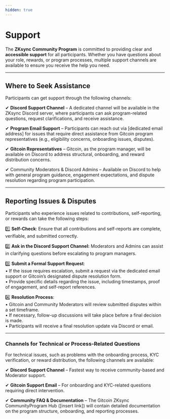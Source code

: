 ```yaml
---
hidden: true
---
```


# Support

The **ZKsync Community Program** is committed to providing clear and **accessible support** for all participants. Whether you have questions about your role, rewards, or program processes, multiple support channels are available to ensure you receive the help you need.

***

## Where to Seek Assistance

Participants can get support through the following channels:

✔ **Discord Support Channel** – A dedicated channel will be available in the ZKsync Discord server, where participants can ask program-related questions, request clarifications, and receive assistance.

✔ **Program Email Support** – Participants can reach out via \[dedicated email address] for issues that require direct assistance from Gitcoin program representatives (e.g., eligibility concerns, onboarding issues, disputes).

✔ **Gitcoin Representatives** – Gitcoin, as the program manager, will be available on Discord to address structural, onboarding, and reward distribution concerns.

✔ Community Moderators & Discord Admins – Available on Discord to help with general program guidance, engagement expectations, and dispute resolution regarding program participation.

***

## Reporting Issues & Disputes

Participants who experience issues related to contributions, self-reporting, or rewards can take the following steps:

1️⃣ **Self-Check**: Ensure that all contributions and self-reports are complete, verifiable, and submitted correctly.

2️⃣ **Ask in the Discord Support Channel:** Moderators and Admins can assist in clarifying questions before escalating to program managers.

3️⃣ **Submit a Formal Support Request**:\
• If the issue requires escalation, submit a request via the dedicated email support or Gitcoin’s designated dispute resolution form.\
• Provide specific details regarding the issue, including timestamps, proof of engagement, and self-report references.

4️⃣ **Resolution Process**:\
• Gitcoin and Community Moderators will review submitted disputes within a set timeframe.\
• If necessary, follow-up discussions will take place before a final decision is made.\
• Participants will receive a final resolution update via Discord or email.

***

### Channels for Technical or Process-Related Questions

For technical issues, such as problems with the onboarding process, KYC verification, or reward distribution, the following channels are available:

✔ **Discord Support Channel** – Fastest way to receive community-based and Moderator support.

✔ **Gitcoin Support Email** – For onboarding and KYC-related questions requiring direct intervention.

✔ **Community FAQ & Documentation** – The Gitcoin ZKsync CommunityProgram Hub (\[insert link]) will contain detailed documentation on the program structure, onboarding, and reporting processes.
